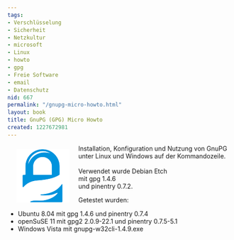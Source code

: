 ```yaml
---
tags:
- Verschlüsselung
- Sicherheit
- Netzkultur
- microsoft
- Linux
- howto
- gpg
- Freie Software
- email
- Datenschutz
nid: 667
permalink: "/gnupg-micro-howto.html"
layout: book
title: GnuPG (GPG) Micro Howto
created: 1227672981
---
```

<img src="/assets/imgs/gpg.png" align="left" vspace="10" hspace="20" alt="GnuPG Logo" />Installation, Konfiguration und Nutzung von GnuPG unter Linux und Windows auf der Kommandozeile.
<br /><br />
Verwendet wurde Debian Etch<br />
mit gpg 1.4.6<br />
und pinentry 0.7.2.<br />
<p>Getestet wurden:
<ul>
<li>Ubuntu 8.04 mit gpg 1.4.6 und  pinentry 0.7.4</li>
<li>openSuSE 11 mit gpg2 2.0.9-22.1 und pinentry 0.7.5-5.1</li>
<li>Windows Vista mit gnupg-w32cli-1.4.9.exe</li>
</ul>
</p>
<!--break-->
